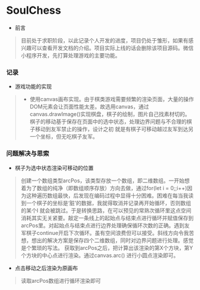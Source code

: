 # SoulChess
- 前言
> 目前处于求职阶段，以此记录个人开发的进度，项目仍处于雏形，如果有感兴趣可以查看开发文档的介绍。项目实际上线的话会删除该项目源码。微信小程序开发，先打算处理游戏的主要功能。
### 记录
- 游戏功能的实现
> - 使用canvas画布实现。由于棋类游戏需要频繁的渲染页面，大量的操作DOM元素会让页面性能太差。故选用canvas，通过canvas.drawImage()实现棋盘，棋子的绘制，图片自己找素材切的。棋子的移动基于保存在页面中的选中状态，处理边界问题与不合理的棋子移动到友军禁止的操作，设计之初 就是有棋子可移动越过友军到达另一个坐标，但无吃棋子友军。 

### 问题解决与思索
- 棋子为选中状态渲染可移动的位置
> 创建一个数组类型arcPos，该类型存放一个数组，即二维数组。一开始想着为了数组的纯净（即数组顺序存放）方向去做，通过for(let i = 0;;i++)因为这种遍历数组最快，后发现在编码过程中显得十分困难。困难在每当我读到一个棋子的坐标是‘脏’的数据，我就得取消并记录再开始循环，否则数组的某个I 就会被跳过。于是转换思路，在可以预见的常熟次循环里这点空间消耗其实无关紧要。敲定一条线上的起始点与结束点进行循环并赋值保存到arcPos里。对起始点与结束点进行边界处理确保循环次数的正确。遇到友军棋子continue开启下次循环。虽有空间浪费但可以接受。斜线方向令我苦想，想出的解决方案是保存四个二维数组，同时对边界问题进行处理。感觉是个繁琐的写法。
  获取到arcPos之后，把计算出该渲染的第X个方块，第Y个方块的中心点进行渲染。通过canvas.arc() 进行小圆点渲染即可。
- 点击移动之后渲染为原画布
> 读取arcPos数组进行循环渲染即可
